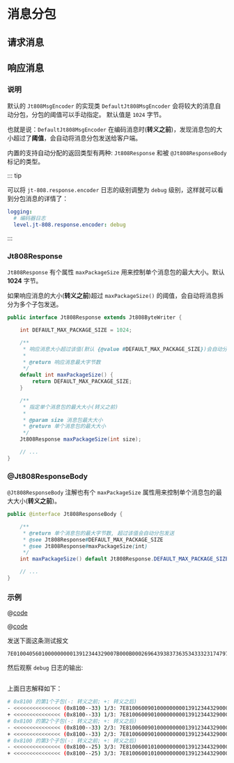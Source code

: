 # 消息分包

## 请求消息

## 响应消息

### 说明

默认的 `Jt808MsgEncoder` 的实现类 `DefaultJt808MsgEncoder` 会将较大的消息自动分包，分包的阈值可以手动指定。 默认值是 `1024` 字节。

也就是说：`DefaultJt808MsgEncoder` 在编码消息时(**转义之前**)，发现消息包的大小超过了**阈值**，会自动将消息分包发送给客户端。

内置的支持自动分配的返回类型有两种: `Jt808Response` 和被 `@Jt808ResponseBody` 标记的类型。

::: tip

可以将 `jt-808.response.encoder` 日志的级别调整为 `debug` 级别，这样就可以看到分包消息的详情了：

```yaml
logging:
  # 编码器日志
  level.jt-808.response.encoder: debug
```

:::

### Jt808Response

`Jt808Response` 有个属性 `maxPackageSize` 用来控制单个消息包的最大大小。默认 **1024** 字节。

如果响应消息的大小(**转义之前**)超过 `maxPackageSize()` 的阈值，会自动将消息拆分为多个子包发送。

```java
public interface Jt808Response extends Jt808ByteWriter {

    int DEFAULT_MAX_PACKAGE_SIZE = 1024;

    /**
     * 响应消息大小超过该值(默认 {@value #DEFAULT_MAX_PACKAGE_SIZE})会自动分包发送(转义之前)
     *
     * @return 响应消息最大字节数
     */
    default int maxPackageSize() {
        return DEFAULT_MAX_PACKAGE_SIZE;
    }

    /**
     * 指定单个消息包的最大大小(转义之前)
     *
     * @param size 消息包最大大小
     * @return 单个消息包的最大大小
     */
    Jt808Response maxPackageSize(int size);

    // ...
}
```

### @Jt808ResponseBody

`@Jt808ResponseBody` 注解也有个 `maxPackageSize` 属性用来控制单个消息包的最大大小(**转义之前**)。

```java
public @interface Jt808ResponseBody {

    /**
     * @return 单个消息包的最大字节数, 超过该值会自动分包发送
     * @see Jt808Response#DEFAULT_MAX_PACKAGE_SIZE
     * @see Jt808Response#maxPackageSize(int)
     */
    int maxPackageSize() default Jt808Response.DEFAULT_MAX_PACKAGE_SIZE;

    // ...
}
```

### 示例

<CodeGroup>

  <CodeGroupItem title="示例1" active>

@[code](@example-src/808/v2/basic/sub-package/resp/CommonHandler.java)

  </CodeGroupItem>

  <CodeGroupItem title="示例2" >

@[code](@example-src/808/v2/basic/sub-package/resp/TerminalRegisterMsgHandlerV2019.java)

  </CodeGroupItem>

</CodeGroup>



发送下面这条测试报文

```shell
7E010040560100000000013912344329007B000B0002696439383736353433323174797065303031323334353637383132333435363738383736353433323149443030303031323334353637383132333435363738383736353433323101B8CA4A2D313233343539257E
```

然后观察 `debug` 日志的输出:

<p class="">
    <img :src="$withBase('/img/v2/basic/Jt808ResponseBody-sub-package.png.png')">
</p> 

上面日志解释如下：

```sh
# 0x8100 的第1个子包(-: 转义之前; +: 转义之后)
- <<<<<<<<<<<<<<< (0x8100--33) 1/3: 7E810060090100000000013912344329000000030001007B0041757468436FE07E
+ <<<<<<<<<<<<<<< (0x8100--33) 1/3: 7E810060090100000000013912344329000000030001007B0041757468436FE07E
# 0x8100 的第2个子包(-: 转义之前; +: 转义之后)
- <<<<<<<<<<<<<<< (0x8100--33) 2/3: 7E8100600901000000000139123443290001000300026465323031392D2D2DBB7E
+ <<<<<<<<<<<<<<< (0x8100--33) 2/3: 7E8100600901000000000139123443290001000300026465323031392D2D2DBB7E
# 0x8100 的第3个子包(-: 转义之前; +: 转义之后)
- <<<<<<<<<<<<<<< (0x8100--25) 3/3: 7E8100600101000000000139123443290002000300032DBA7E
+ <<<<<<<<<<<<<<< (0x8100--25) 3/3: 7E8100600101000000000139123443290002000300032DBA7E
```

